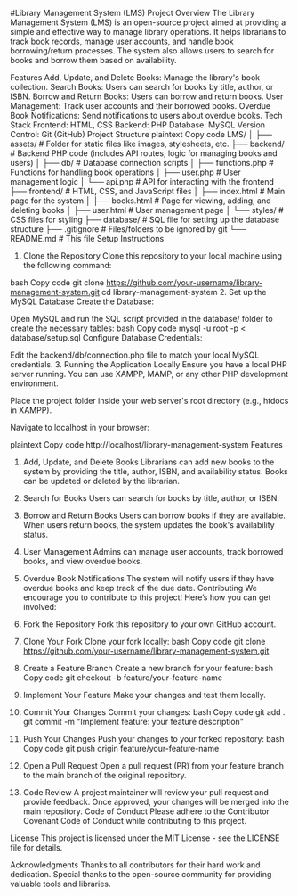 #Library Management System (LMS)
Project Overview
The Library Management System (LMS) is an open-source project aimed at providing a simple and effective way to manage library operations. It helps librarians to track book records, manage user accounts, and handle book borrowing/return processes. The system also allows users to search for books and borrow them based on availability.

Features
Add, Update, and Delete Books: Manage the library's book collection.
Search Books: Users can search for books by title, author, or ISBN.
Borrow and Return Books: Users can borrow and return books.
User Management: Track user accounts and their borrowed books.
Overdue Book Notifications: Send notifications to users about overdue books.
Tech Stack
Frontend: HTML, CSS
Backend: PHP
Database: MySQL
Version Control: Git (GitHub)
Project Structure
plaintext
Copy code
LMS/
│
├── assets/                 # Folder for static files like images, stylesheets, etc.
├── backend/                # Backend PHP code (includes API routes, logic for managing books and users)
│   ├── db/                 # Database connection scripts
│   ├── functions.php      # Functions for handling book operations
│   ├── user.php           # User management logic
│   └── api.php            # API for interacting with the frontend
├── frontend/               # HTML, CSS, and JavaScript files
│   ├── index.html          # Main page for the system
│   ├── books.html          # Page for viewing, adding, and deleting books
│   ├── user.html           # User management page
│   └── styles/             # CSS files for styling
├── database/               # SQL file for setting up the database structure
├── .gitignore              # Files/folders to be ignored by git
└── README.md               # This file
Setup Instructions
1. Clone the Repository
Clone this repository to your local machine using the following command:

bash
Copy code
git clone https://github.com/your-username/library-management-system.git
cd library-management-system
2. Set up the MySQL Database
Create the Database:

Open MySQL and run the SQL script provided in the database/ folder to create the necessary tables:
bash
Copy code
mysql -u root -p < database/setup.sql
Configure Database Credentials:

Edit the backend/db/connection.php file to match your local MySQL credentials.
3. Running the Application Locally
Ensure you have a local PHP server running. You can use XAMPP, MAMP, or any other PHP development environment.

Place the project folder inside your web server's root directory (e.g., htdocs in XAMPP).

Navigate to localhost in your browser:

plaintext
Copy code
http://localhost/library-management-system
Features
1. Add, Update, and Delete Books
Librarians can add new books to the system by providing the title, author, ISBN, and availability status.
Books can be updated or deleted by the librarian.
2. Search for Books
Users can search for books by title, author, or ISBN.
3. Borrow and Return Books
Users can borrow books if they are available.
When users return books, the system updates the book's availability status.
4. User Management
Admins can manage user accounts, track borrowed books, and view overdue books.
5. Overdue Book Notifications
The system will notify users if they have overdue books and keep track of the due date.
Contributing
We encourage you to contribute to this project! Here’s how you can get involved:

1. Fork the Repository
Fork this repository to your own GitHub account.
2. Clone Your Fork
Clone your fork locally:
bash
Copy code
git clone https://github.com/your-username/library-management-system.git
3. Create a Feature Branch
Create a new branch for your feature:
bash
Copy code
git checkout -b feature/your-feature-name
4. Implement Your Feature
Make your changes and test them locally.
5. Commit Your Changes
Commit your changes:
bash
Copy code
git add .
git commit -m "Implement feature: your feature description"
6. Push Your Changes
Push your changes to your forked repository:
bash
Copy code
git push origin feature/your-feature-name
7. Open a Pull Request
Open a pull request (PR) from your feature branch to the main branch of the original repository.
8. Code Review
A project maintainer will review your pull request and provide feedback.
Once approved, your changes will be merged into the main repository.
Code of Conduct
Please adhere to the Contributor Covenant Code of Conduct while contributing to this project.

License
This project is licensed under the MIT License - see the LICENSE file for details.

Acknowledgments
Thanks to all contributors for their hard work and dedication.
Special thanks to the open-source community for providing valuable tools and libraries.
